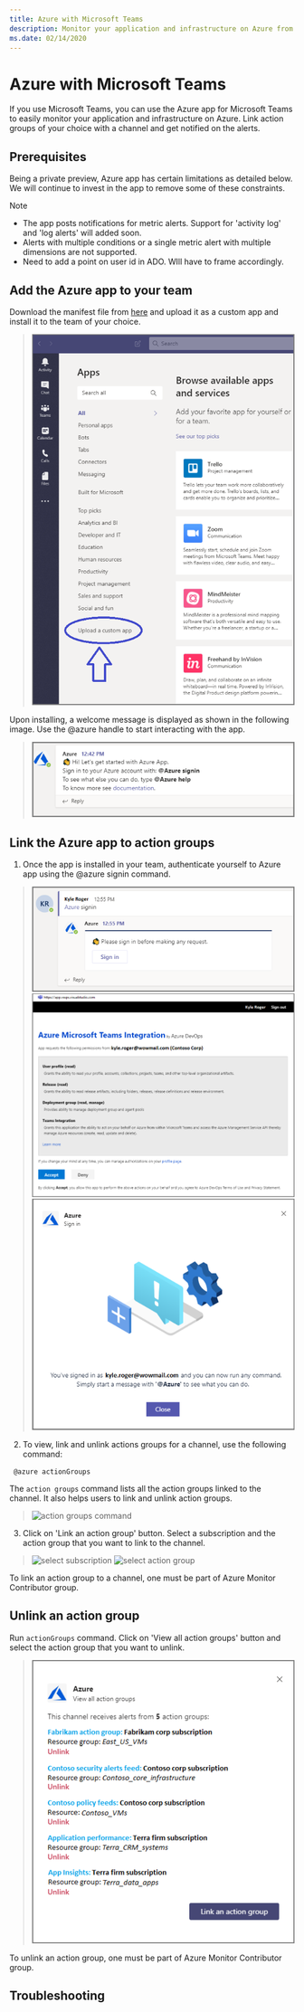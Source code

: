 ```yaml
---
title: Azure with Microsoft Teams
description: Monitor your application and infrastructure on Azure from Microsoft Teams
ms.date: 02/14/2020
---
```


# Azure with Microsoft Teams
If you use Microsoft Teams, you can use the Azure app for Microsoft Teams to easily monitor your application and infrastructure on Azure. Link action groups of your choice with a channel and get notified on the alerts.


## Prerequisites
Being a private preview, Azure app has certain limitations as detailed below. We will continue to invest in the app to remove some of these constraints.

> [!NOTE]
> * The app posts notifications for metric alerts. Support for 'activity log' and 'log alerts' will added soon.
> * Alerts with multiple conditions or a single metric alert with multiple dimensions are not supported.
> * Need to add a point on user id in ADO. WIll have to frame accordingly. 


## Add the Azure app to your team
Download the manifest file from [here](https://google.com) and upload it as a custom app and install it to the team of your choice. 
> ![Add as custom app](./teams/add-as-custom-app.png)

Upon installing, a welcome message is displayed as shown in the following image. Use the @azure handle to start interacting with the app.
> ![welcome message](./teams/welcome-message.png)


## Link the Azure app to action groups 

1. Once the app is installed in your team, authenticate yourself to Azure app using the @azure signin command.

> ![sigin button](./teams/signin-button.png)
> ![sigin consent](./teams/signin-consent.png)
> ![sigin success](./teams/signin-success.png)

2. To view, link and unlink actions groups for a channel, use the following command:

  ```
   @azure actionGroups
  ```
  The `action groups` command lists all the action groups linked to the channel. It also helps users to link and unlink action groups.

> ![action groups command](./teams/actions-groups-command.png)

3. Click on 'Link an action group' button. Select a subscription and the action group that you want to link to the channel.

> ![select subscription](./teams/select-subscription.png)
> ![select action group](./teams/select-action-group.png)

  To link an action group to a channel, one must be part of Azure Monitor Contributor group. 

## Unlink an action group
Run `actionGroups` command. Click on 'View all action groups' button and select the action group that you want to unlink.

> ![view-all-action-groups](./teams/view-all-action-groups.png)

To unlink an action group, one must be part of Azure Monitor Contributor group. 


## Troubleshooting

